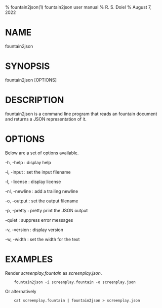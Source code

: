 % fountain2json(1) fountain2json user manual
% R. S. Doiel
% August 7, 2022

# NAME

fountain2json

# SYNOPSIS

fountain2json [OPTIONS]

# DESCRIPTION

fountain2json is a command line program that reads an fountain document and returns a JSON representation of it.

# OPTIONS

Below are a set of options available.

-h, -help
: display help

-i, -input
: set the input filename

-l, -license
: display license

-nl, -newline
: add a trailing newline

-o, -output
: set the output filename

-p, -pretty
: pretty print the JSON output

-quiet
: suppress error messages

-v, -version
: display version

-w, -width
: set the width for the text


# EXAMPLES

Render *screenplay.fountain* as *screenplay.json*.

~~~shell
    fountain2json -i screenplay.fountain -o screenplay.json
~~~

Or alternatively

~~~shell
    cat screenplay.fountain | fountain2json > screenplay.json
~~~


